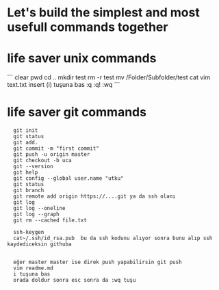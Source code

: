 # Let's build the simplest and most usefull commands together


# life saver unix commands

´´´
clear
pwd
cd ..
mkdir test
rm -r test
mv /Folder/Subfolder/test
cat
vim text.txt
insert (i) tuşuna bas
:q 
:q!
:wq
´´´


# life saver git commands
```
  git init
  git status
  git add.
  git commit -m "first commit"
  git push -u origin master
  git checkout -b uca
  git --version
  git help
  git config --global user.name "utku"
  git status
  git branch
  git remote add origin https://....git ya da ssh olanı
  git log
  git log --oneline
  git log --graph
  git rm --cached file.txt
  
  ssh-keygen
  cat~/.ssh/id_rsa.pub  bu da ssh kodunu alıyor sonra bunu alıp ssh kaydediceksin githuba
  
  
  eğer master master ise direk push yapabilirsin git push
  vim readme.md 
  i tuşuna bas 
  orada doldur sonra esc sonra da :wq tuşu
  
```
